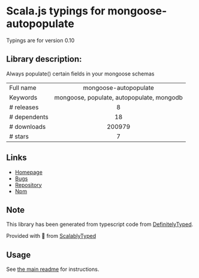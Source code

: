 
# Scala.js typings for mongoose-autopopulate

Typings are for version 0.10

## Library description:
Always populate() certain fields in your mongoose schemas

|                    |                 |
| ------------------ | :-------------: |
| Full name          | mongoose-autopopulate |
| Keywords           | mongoose, populate, autopopulate, mongodb |
| # releases         | 8 |
| # dependents       | 18 |
| # downloads        | 200979 |
| # stars            | 7 |

## Links
- [Homepage](https://github.com/mongodb-js/mongoose-autopopulate)
- [Bugs](https://github.com/mongodb-js/mongoose-autopopulate/issues)
- [Repository](https://github.com/mongodb-js/mongoose-autopopulate)
- [Npm](https://www.npmjs.com/package/mongoose-autopopulate)
    


## Note
This library has been generated from typescript code from [DefinitelyTyped](https://definitelytyped.org).

Provided with :purple_heart: from [ScalablyTyped](https://github.com/oyvindberg/ScalablyTyped)

## Usage
See [the main readme](../../readme.md) for instructions.


